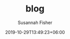 ---
title: "blog"
author: "Susannah Fisher"
date: 2019-10-29T13:49:23+06:00
draft: false

# meta description
description: "this is meta description"

# type
type : "blog"
---